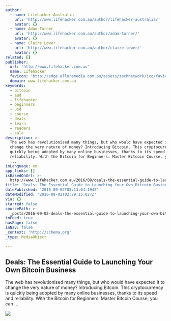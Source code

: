 ```yaml
---
author:
  - name: Lifehacker Australia
    url: 'http://www.lifehacker.com.au/author/lifehacker-australia/'
    avatar: {}
  - name: Adam Turner
    url: 'http://www.lifehacker.com.au/author/adam-turner/'
    avatar: {}
  - name: Claire Lower
    url: 'http://www.lifehacker.com.au/author/claire-lower/'
    avatar: {}
related: []
publisher:
  url: 'http://www.lifehacker.com.au'
  name: Lifehacker
  favicon: 'http://edge.alluremedia.com.au/assets/technetwork/ico/favicon_lifehacker.ico'
  domain: www.lifehacker.com.au
keywords:
  - bitcoin
  - aud
  - lifehacker
  - beginners
  - usd
  - course
  - deals
  - learn
  - readers
  - sale
description: >-
  The web has revolutionised many things, but who would have expected it to
  change the very nature of money? Introducing Bitcoin. This cryptocurrency is
  quickly being adopted by many online businesses, thanks to its speed and
  reliability. With the Bitcoin for Beginners: Master Bitcoin Course, you can
  ...
inLanguage: en
app_links: []
isBasedOnUrl: >-
  http://www.lifehacker.com.au/2016/09/deals-the-essential-guide-to-launching-your-own-bitcoin-business/
title: 'Deals: The Essential Guide to Launching Your Own Bitcoin Business'
datePublished: '2016-09-02T05:13:04.194Z'
dateModified: '2016-09-02T02:29:15.027Z'
via: {}
starred: false
sourcePath: >-
  _posts/2016-09-02-deals-the-essential-guide-to-launching-your-own-bitcoin-bus.md
inFeed: true
hasPage: false
inNav: false
_context: 'http://schema.org'
_type: MediaObject

---
```

<article style=""><h1>Deals: The Essential Guide to Launching Your Own Bitcoin Business</h1><p>The web has revolutionised many things, but who would have expected it to change the very nature of money? Introducing Bitcoin. This cryptocurrency is quickly being adopted by many online businesses, thanks to its speed and reliability. With the Bitcoin for Beginners: Master Bitcoin Course, you can ...</p><img src="http://i.imgur.com/q239gnm.jpg?1" /></article>